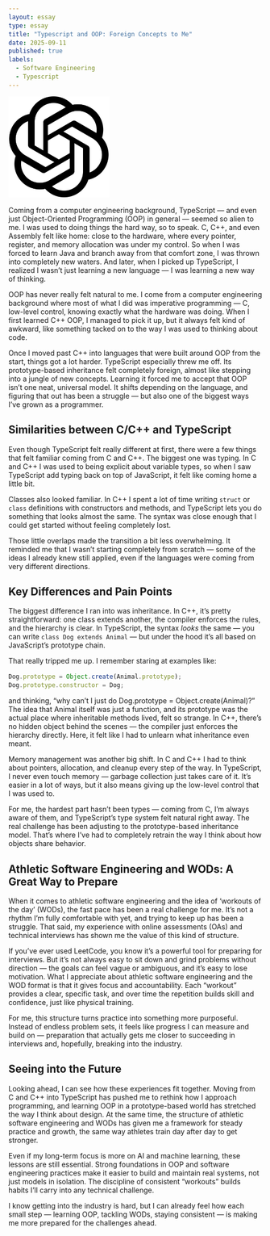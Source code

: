 ```yaml
---
layout: essay
type: essay
title: "Typescript and OOP: Foreign Concepts to Me"
date: 2025-09-11
published: true
labels:
  - Software Engineering
  - Typescript
---
```


<img width="200px" class="rounded float-start pe-4" src="../img/tools/chatgptlogo.png">

Coming from a computer engineering background, TypeScript — and even just Object-Oriented Programming (OOP) in general — seemed so alien to me. I was used to doing things the hard way, so to speak. C, C++, and even Assembly felt like home: close to the hardware, where every pointer, register, and memory allocation was under my control. So when I was forced to learn Java and branch away from that comfort zone, I was thrown into completely new waters. And later, when I picked up TypeScript, I realized I wasn’t just learning a new language — I was learning a new way of thinking.  

OOP has never really felt natural to me. I come from a computer engineering background where most of what I did was imperative programming — C, low-level control, knowing exactly what the hardware was doing. When I first learned C++ OOP, I managed to pick it up, but it always felt kind of awkward, like something tacked on to the way I was used to thinking about code.  

Once I moved past C++ into languages that were built around OOP from the start, things got a lot harder. TypeScript especially threw me off. Its prototype-based inheritance felt completely foreign, almost like stepping into a jungle of new concepts. Learning it forced me to accept that OOP isn’t one neat, universal model. It shifts depending on the language, and figuring that out has been a struggle — but also one of the biggest ways I’ve grown as a programmer.

## Similarities between C/C++ and TypeScript

Even though TypeScript felt really different at first, there were a few things that felt familiar coming from C and C++. The biggest one was typing. In C and C++ I was used to being explicit about variable types, so when I saw TypeScript add typing back on top of JavaScript, it felt like coming home a little bit.  

Classes also looked familiar. In C++ I spent a lot of time writing `struct` or `class` definitions with constructors and methods, and TypeScript lets you do something that looks almost the same. The syntax was close enough that I could get started without feeling completely lost.  

Those little overlaps made the transition a bit less overwhelming. It reminded me that I wasn’t starting completely from scratch — some of the ideas I already knew still applied, even if the languages were coming from very different directions.

## Key Differences and Pain Points

The biggest difference I ran into was inheritance. In C++, it’s pretty straightforward: one class extends another, the compiler enforces the rules, and the hierarchy is clear. In TypeScript, the syntax *looks* the same — you can write `class Dog extends Animal` — but under the hood it’s all based on JavaScript’s prototype chain.  

That really tripped me up. I remember staring at examples like:

```javascript
Dog.prototype = Object.create(Animal.prototype);
Dog.prototype.constructor = Dog;
```

and thinking, “why can’t I just do Dog.prototype = Object.create(Animal)?” The idea that Animal itself was just a function, and its prototype was the actual place where inheritable methods lived, felt so strange. In C++, there’s no hidden object behind the scenes — the compiler just enforces the hierarchy directly. Here, it felt like I had to unlearn what inheritance even meant.

Memory management was another big shift. In C and C++ I had to think about pointers, allocation, and cleanup every step of the way. In TypeScript, I never even touch memory — garbage collection just takes care of it. It’s easier in a lot of ways, but it also means giving up the low-level control that I was used to.

For me, the hardest part hasn’t been types — coming from C, I’m always aware of them, and TypeScript’s type system felt natural right away. The real challenge has been adjusting to the prototype-based inheritance model. That’s where I’ve had to completely retrain the way I think about how objects share behavior.

## Athletic Software Engineering and WODs: A Great Way to Prepare

When it comes to athletic software engineering and the idea of ‘workouts of the day’ (WODs), the fast pace has been a real challenge for me. It’s not a rhythm I’m fully comfortable with yet, and trying to keep up has been a struggle. That said, my experience with online assessments (OAs) and technical interviews has shown me the value of this kind of structure.  

If you’ve ever used LeetCode, you know it’s a powerful tool for preparing for interviews. But it’s not always easy to sit down and grind problems without direction — the goals can feel vague or ambiguous, and it’s easy to lose motivation. What I appreciate about athletic software engineering and the WOD format is that it gives focus and accountability. Each “workout” provides a clear, specific task, and over time the repetition builds skill and confidence, just like physical training.  

For me, this structure turns practice into something more purposeful. Instead of endless problem sets, it feels like progress I can measure and build on — preparation that actually gets me closer to succeeding in interviews and, hopefully, breaking into the industry.

## Seeing into the Future

Looking ahead, I can see how these experiences fit together. Moving from C and C++ into TypeScript has pushed me to rethink how I approach programming, and learning OOP in a prototype-based world has stretched the way I think about design. At the same time, the structure of athletic software engineering and WODs has given me a framework for steady practice and growth, the same way athletes train day after day to get stronger. 

Even if my long-term focus is more on AI and machine learning, these lessons are still essential. Strong foundations in OOP and software engineering practices make it easier to build and maintain real systems, not just models in isolation. The discipline of consistent “workouts” builds habits I’ll carry into any technical challenge.  

I know getting into the industry is hard, but I can already feel how each small step — learning OOP, tackling WODs, staying consistent — is making me more prepared for the challenges ahead.
